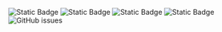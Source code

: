 ![Static Badge](https://img.shields.io/badge/blacklists-60-000000) ![Static Badge](https://img.shields.io/badge/blacklisted-2544743-cc0000) ![Static Badge](https://img.shields.io/badge/whitelisted-2244-00CC00) ![Static Badge](https://img.shields.io/badge/streaming_blacklist-28107-000000) ![GitHub issues](https://img.shields.io/github/issues/fabriziosalmi/blacklists)
